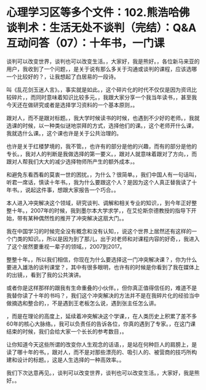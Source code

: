 # 心理学习区等多个文件：102.熊浩哈佛谈判术：生活无处不谈判（完结）：Q&A互动问答（07）：十年书，一门课

谈判可以改变世界，谈判也可以改变生活。，大家好，我是熊好。，各位新马来亚的用户，我收到了一个问题，，是关于说有那么多关于沟通或谈判的课程，应该选哪一个比较好的？，让我想起了白居易的一段诗。

叫《乱花剑玉迷人言》。，事实就是如此。，这个碎片化的时代不仅仅是因为资讯比较碎片，，而同时意味着知识比较多元。，我跟大家分享一个我当年读书，，甚至我今天还在做研究或者是选择学习资料的一个基本原则，。

跟对人，而不是跟对标题。，我大学时候读书的时候，也遇到不少好的老师。，我就选课的时候，以一种类似谜地崇拜的方式，选择他们的课。，这个老师开什么课，我就选什么课。，这个课也许是关于公共治理的。

也许是关于红楼梦境的，我不管。，也许有的部分是他的兴趣，而有的部分是他的专长。，我对人的判断是我做选择的第一要义。，跟对人就意味着跟对了方向，，而跟对人帮我们大大的减少选择物师所产生的额外成本，。

和避免东看西看的莫衷一世的困扰。，为什么？很简单。，我们中国人有一句话叫，听君一席话，慎读十年书。，我为什么要跟这个人？是因为这个人真正替我读了十年书。，说起这件事，想跟大家报告一个巧合。。

本人进入冲突解决这个领域，研究谈判、调解和相关专业的知识，，到今年正好整整十年。，2007年的时候，我到墨尔本大学求学，，在艾伦斯奈德教授的指导下开始，带有某种偶然性的推开了冲突解决这扇大门。。

我在中国学习的时候完全没有概念和没有认知，，说这个世界上居然还有这样的一个门类的知识。，所以是因为到了那儿，出于对老师和对课程内容的好奇，，我进入了这个居然要重视一辈子的领域。，2007到2017。

整整十年。，所以我们相信，你现在为什么要选择这一门冲突解决课？，你为什么要进入雄浩的谈判课堂？，其中有很多眼明，也许有的时候是你看到了我在媒体上的出镜，，看到了我的公共演讲。

或者你是这样那样的跟我有生命重叠的小伙伴。，但你真正值得信任的，难道不是我替你读了十年的书吗？，我们这个冲突解决的方法并不是在我碎片化的经验当中做摘选和整合的，，不是遇到王老板怎么说，遇到张主任怎么讲。

，而是在理论的高度上，延续着冲突解决这个学课，，在人类历史上积累了差不多60年的核心大脉络。，我可以负责任的告诉各位，你真的遇到了专家。，在这门课结束的时候，我们会给大家一个长长的参考数目，。

让你知道今天这些所谓的改变你人生观念的话语，，是站在何种巨人的肩膀上，是读了哪十年的书。，跟对人，而不是对那些漂亮的、吸引人的、被营商的技巧所构建和设计的标题。，这是人生选择的一种高效率。。

我们下次达意再见。，谈判可以改变世界，谈判也可以改变生活。，大家好，我是熊好。。